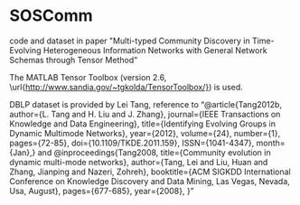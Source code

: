 # SOSComm
code and dataset in paper "Multi-typed Community Discovery in Time-Evolving Heterogeneous Information Networks with General Network Schemas through Tensor Method"

The MATLAB Tensor Toolbox (version 2.6, \url{http://www.sandia.gov/~tgkolda/TensorToolbox/}) is used. 

DBLP dataset is provided by Lei Tang, reference to 
“@article{Tang2012b,
author={L. Tang and H. Liu and J. Zhang},
journal={IEEE Transactions on Knowledge and Data Engineering},
title={Identifying Evolving Groups in Dynamic Multimode Networks},
year={2012},
volume={24},
number={1},
pages={72-85},
doi={10.1109/TKDE.2011.159},
ISSN={1041-4347},
month={Jan},}
and
@inproceedings{Tang2008,
  title={Community evolution in dynamic multi-mode networks},
  author={Tang, Lei and Liu, Huan and Zhang, Jianping and Nazeri, Zohreh},
  booktitle={ACM SIGKDD International Conference on Knowledge Discovery and Data Mining, Las Vegas, Nevada, Usa, August},
  pages={677-685},
  year={2008},
}”
